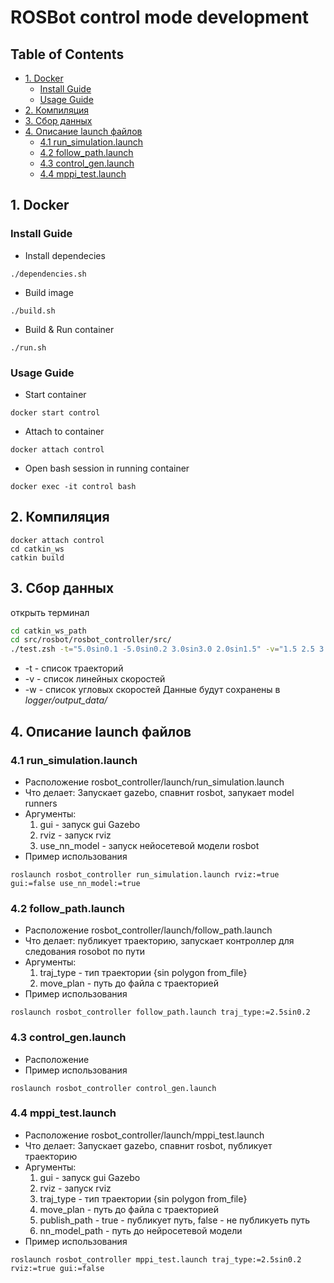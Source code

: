 # ROSBot control mode development 

##  Table of Contents
<!-- vim-markdown-toc GitLab -->

* [1. Docker](#1-docker)
  * [Install Guide](#install-guide)
  * [Usage Guide](#usage-guide)
* [2. Компиляция](#2-Компиляция)
* [3. Сбор данных](#3-Сбор-данных)
* [4. Описание launch файлов](#4-Описание-launch-файлов)
  * [4.1 run_simulation.launch](#41-run_simulationlaunch)
  * [4.2 follow_path.launch](#42-follow_pathlaunch)
  * [4.3 control_gen.launch](#43-control_genlaunch)
  * [4.4 mppi_test.launch](#44-mppi_testlaunch)

<!-- vim-markdown-toc -->

## 1. Docker 
### Install Guide
- Install dependecies
```
./dependencies.sh
```

- Build image
```
./build.sh
```

- Build & Run container
```
./run.sh
```

### Usage Guide
- Start container
```
docker start control
```

- Attach to container
```
docker attach control
```

- Open bash session in running container
```
docker exec -it control bash 
```

## 2. Компиляция 

```
docker attach control
cd catkin_ws
catkin build
```


## 3. Сбор данных
открыть терминал
```bash
cd catkin_ws_path
cd src/rosbot/rosbot_controller/src/ 
./test.zsh -t="5.0sin0.1 -5.0sin0.2 3.0sin3.0 2.0sin1.5" -v="1.5 2.5 3.5 4.5" -w="0.5 1.0 2.5 3.0"
```
* -t - список траекторий
* -v - список линейных скоростей
* -w - список угловых скоростей
Данные будут сохранены в *logger/output_data/*

## 4. Описание launch файлов

### 4.1 run_simulation.launch
* Расположение rosbot_controller/launch/run_simulation.launch
* Что делает: Запускает gazebo, спавнит rosbot, запукает model runners
* Аргументы:
	1. gui - запуск gui Gazebo
	2. rviz - запуск rviz
	3. use_nn_model - запуск нейосетевой модели rosbot
* Пример использования
```
roslaunch rosbot_controller run_simulation.launch rviz:=true gui:=false use_nn_model:=true
```

### 4.2 follow_path.launch
* Расположение rosbot_controller/launch/follow_path.launch
* Что делает: публикует траекторию, запускает контроллер для следования rosobot по пути
* Аргументы:
	1. traj_type - тип траектории {sin polygon from_file}
	2. move_plan - путь до файла с траекторией
* Пример использования
```
roslaunch rosbot_controller follow_path.launch traj_type:=2.5sin0.2
```

### 4.3 control_gen.launch
* Расположение 
* Пример использования
```
roslaunch rosbot_controller control_gen.launch
```


### 4.4 mppi_test.launch
* Расположение rosbot_controller/launch/mppi_test.launch
* Что делает: Запускает gazebo, спавнит rosbot, публикует траекторию
* Аргументы:
	1. gui - запуск gui Gazebo
	2. rviz - запуск rviz
	3. traj_type - тип траектории {sin polygon from_file}
	4. move_plan - путь до файла с траекторией
	5. publish_path - true - публикует путь, false - не публикуеть путь
	6. nn_model_path - путь до нейросетевой модели
* Пример использования
```
roslaunch rosbot_controller mppi_test.launch traj_type:=2.5sin0.2 rviz:=true gui:=false 
```
